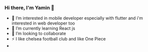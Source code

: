 ### Hi there, I'm Yamin 👋

- 👀 I’m interested in mobile developer especially with flutter and i'm interested in web developer too 
- 🌱 I’m currently learning React js
- 👯 I’m looking to collaborate 
- ⚡ I like chelsea football club and like One Piece
- 

<!-- - 👋 Hi, I’m @Yuummn
- 👀 I’m interested in ...
- 🌱 I’m currently learning ...
- 💞️ I’m looking to collaborate on ...
- 📫 How to reach me ...
 -->
<!---
Yuummn/Yuummn is a ✨ special ✨ repository because its `README.md` (this file) appears on your GitHub profile.
You can click the Preview link to take a look at your changes.
--->

